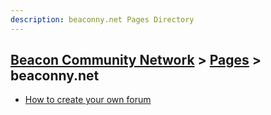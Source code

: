 ```yaml
---
description: beaconny.net Pages Directory
---
```


## [Beacon Community Network](/) > [Pages](/pages) > beaconny.net

- [How to create your own forum](start-a-new-forum)
